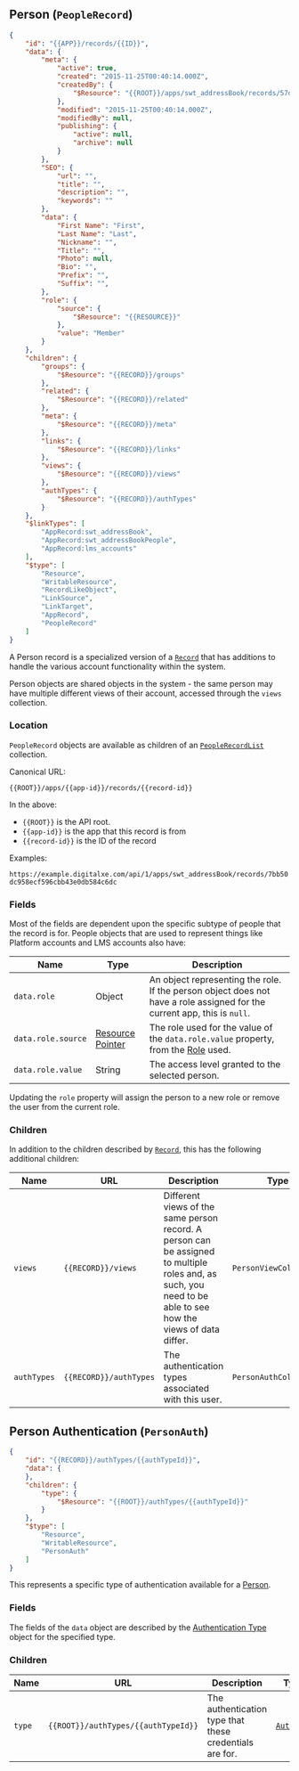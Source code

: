 ## Person (``PeopleRecord``)

```json
{
    "id": "{{APP}}/records/{{ID}}",
    "data": {
        "meta": {
            "active": true,
            "created": "2015-11-25T00:40:14.000Z",
            "createdBy": {
                "$Resource": "{{ROOT}}/apps/swt_addressBook/records/57d1531fda6e4213b57482096efad00c"
            },
            "modified": "2015-11-25T00:40:14.000Z",
            "modifiedBy": null,
            "publishing": {
                "active": null,
                "archive": null
            }
        },
        "SEO": {
            "url": "",
            "title": "",
            "description": "",
            "keywords": ""
        },
        "data": {
            "First Name": "First",
            "Last Name": "Last",
            "Nickname": "",
            "Title": "",
            "Photo": null,
            "Bio": "",
            "Prefix": "",
            "Suffix": "",
        },
        "role": {
            "source": {
                "$Resource": "{{RESOURCE}}"
            },
            "value": "Member"
        }
    },
    "children": {
        "groups": {
            "$Resource": "{{RECORD}}/groups"
        },
        "related": {
            "$Resource": "{{RECORD}}/related"
        },
        "meta": {
            "$Resource": "{{RECORD}}/meta"
        },
        "links": {
            "$Resource": "{{RECORD}}/links"
        },
        "views": {
            "$Resource": "{{RECORD}}/views"
        },
        "authTypes": {
            "$Resource": "{{RECORD}}/authTypes"
        }
    },
    "$linkTypes": [
        "AppRecord:swt_addressBook",
        "AppRecord:swt_addressBookPeople",
        "AppRecord:lms_accounts"
    ],
    "$type": [
        "Resource",
        "WritableResource",
        "RecordLikeObject",
        "LinkSource",
        "LinkTarget",
        "AppRecord",
        "PeopleRecord"
    ]
}
```

A Person record is a specialized version of a [``Record``](#record-apprecord) that has additions to handle the various account functionality within the system.

Person objects are shared objects in the system - the same person may have multiple different views of their account, accessed through the ``views`` collection.

### Location

``PeopleRecord`` objects are available as children of an [``PeopleRecordList``](#collection-types) collection.

Canonical URL:

``{{ROOT}}/apps/{{app-id}}/records/{{record-id}}``

In the above:

* ``{{ROOT}}`` is the API root.
* ``{{app-id}}`` is the app that this record is from
* ``{{record-id}}`` is the ID of the record

Examples:

``https://example.digitalxe.com/api/1/apps/swt_addressBook/records/7bb50dc958ecf596cbb43e0db584c6dc``

### Fields

Most of the fields are dependent upon the specific subtype of people that the record is for. People objects that are used to represent things like Platform accounts and LMS accounts also have:

Name | Type | Description
--- | --- | ---
``data.role`` | Object | An object representing the role. If the person object does not have a role assigned for the current app, this is ``null``.
``data.role.source`` | [Resource Pointer](#resource-pointer) | The role used for the value of the ``data.role.value`` property, from the [Role](#role-role) used.
``data.role.value`` | String | The access level granted to the selected person.

Updating the ``role`` property will assign the person to a new role or remove the user from the current role.

### Children

In addition to the children described by [``Record``](#record-apprecord), this has the following additional children:

Name | URL | Description | Type
--- | --- | --- | ---
``views`` | ``{{RECORD}}/views`` | Different views of the same person record. A person can be assigned to multiple roles and, as such, you need to be able to see how the views of data differ. | ``PersonViewCollection``
``authTypes`` | ``{{RECORD}}/authTypes`` | The authentication types associated with this user. | ``PersonAuthCollection``

## Person Authentication (``PersonAuth``)

```json
{
    "id": "{{RECORD}}/authTypes/{{authTypeId}}",
    "data": {
    },
    "children": {
        "type": {
            "$Resource": "{{ROOT}}/authTypes/{{authTypeId}}"
        }
    },
    "$type": [
        "Resource",
        "WritableResource",
        "PersonAuth"
    ]
}
```

This represents a specific type of authentication available for a [Person](#person-peoplerecord).

### Fields

The fields of the ``data`` object are described by the [Authentication Type](#authentication-type-authtype) object for the specified type.

### Children

Name | URL | Description | Type
--- | --- | --- | ---
``type`` | ``{{ROOT}}/authTypes/{{authTypeId}}`` | The authentication type that these credentials are for. | [``AuthType``](#authentication-type-authtype)
